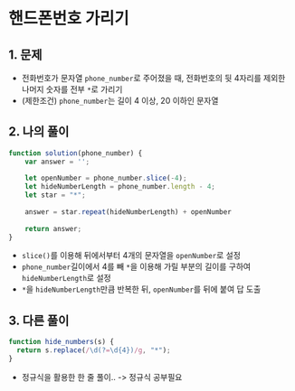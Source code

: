 # 핸드폰번호 가리기
## 1. 문제
- 전화번호가 문자열 ```phone_number```로 주어졌을 때, 전화번호의 뒷 4자리를 제외한 나머지 숫자를 전부 ```*```로 가리기
- (제한조건) ```phone_number```는 길이 4 이상, 20 이하인 문자열

## 2. 나의 풀이
```javascript
function solution(phone_number) {
    var answer = '';
    
    let openNumber = phone_number.slice(-4);
    let hideNumberLength = phone_number.length - 4;
    let star = "*";
    
    answer = star.repeat(hideNumberLength) + openNumber
    
    return answer;
}
```
- ```slice()```를 이용해 뒤에서부터 4개의 문자열을 ```openNumber```로 설정
- ```phone_number```길이에서 4를 빼 ```*```을 이용해 가릴 부분의 길이를 구하여 ```hideNumberLength```로 설정
- ```*```을 ```hideNumberLength```만큼 반복한 뒤, ```openNumber```를 뒤에 붙여 답 도출

## 3. 다른 풀이
```javascript
function hide_numbers(s) {
  return s.replace(/\d(?=\d{4})/g, "*");
}
```
- 정규식을 활용한 한 줄 풀이.. -> 정규식 공부필요

